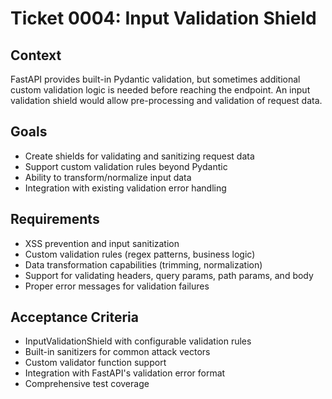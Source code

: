 # Ticket 0004: Input Validation Shield

## Context
FastAPI provides built-in Pydantic validation, but sometimes additional custom validation logic is needed before reaching the endpoint. An input validation shield would allow pre-processing and validation of request data.

## Goals
- Create shields for validating and sanitizing request data
- Support custom validation rules beyond Pydantic
- Ability to transform/normalize input data
- Integration with existing validation error handling

## Requirements
- XSS prevention and input sanitization
- Custom validation rules (regex patterns, business logic)
- Data transformation capabilities (trimming, normalization)
- Support for validating headers, query params, path params, and body
- Proper error messages for validation failures

## Acceptance Criteria
- InputValidationShield with configurable validation rules
- Built-in sanitizers for common attack vectors
- Custom validator function support
- Integration with FastAPI's validation error format
- Comprehensive test coverage